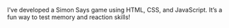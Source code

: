 I’ve developed a Simon Says game using HTML, CSS, and JavaScript. It’s a fun way to test memory and reaction skills!
